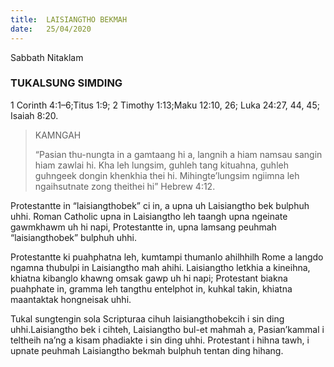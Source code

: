 ```yaml
---
title:  LAISIANGTHO BEKMAH
date:   25/04/2020
---
```


Sabbath Nitaklam
### TUKALSUNG SIMDING
1 Corinth 4:1–6;Titus 1:9; 2 Timothy 1:13;Maku 12:10, 26; Luka 24:27, 44, 45; Isaiah 8:20.

> <p>KAMNGAH</p>
> “Pasian thu-nungta in a gamtaang hi a, langnih a hiam namsau sangin hiam zawlai hi. Kha leh lungsim, guhleh tang kituahna, guhleh guhngeek dongin khenkhia thei hi. Mihingte’lungsim ngiimna leh ngaihsutnate zong theithei hi” Hebrew 4:12.

Protestantte in “laisiangthobek” ci in, a upna uh Laisiangtho bek bulphuh uhhi. Roman Catholic upna in Laisiangtho leh taangh upna ngeinate gawmkhawm uh hi napi, Protestantte in, upna lamsang peuhmah “laisiangthobek” bulphuh uhhi.

Protestantte ki puahphatna leh, kumtampi thumanlo ahilhhilh Rome a langdo ngamna thubulpi in Laisiangtho mah ahihi. Laisiangtho letkhia a kineihna, khiatna kibanglo khawng omsak gawp uh hi napi; Protestant biakna puahphate in, gramma leh tangthu entelphot in, kuhkal takin, khiatna maantaktak hongneisak uhhi.

Tukal sungtengin sola Scripturaa cihuh laisiangthobekcih i sin ding uhhi.Laisiangtho bek i cihteh, Laisiangtho bul-et mahmah a, Pasian’kammal i teltheih na’ng a kisam phadiakte i sin ding uhhi. Protestant i hihna tawh, i upnate peuhmah Laisiangtho bekmah bulphuh tentan ding hihang.